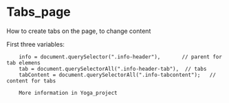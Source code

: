 # Tabs_page
How to create tabs on the page, to change content

First three variables:

        info = document.querySelector(".info-header"),       // parent for tab elemens
        tab = document.querySelectorAll(".info-header-tab"),  // tabs
        tabContent = document.querySelectorAll(".info-tabcontent");   // content for tabs
        
        More information in Yoga_project
